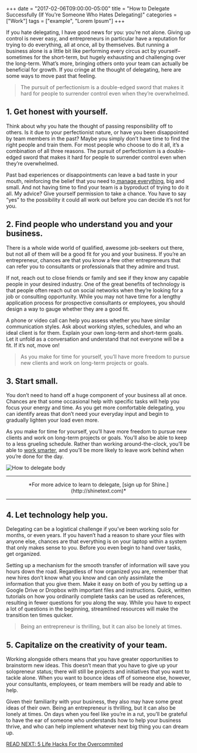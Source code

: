 +++
  date = "2017-02-06T09:00:00-05:00"
  title = "How to Delegate Successfully (If You're Someone Who Hates Delegating)"
  categories = ["Work"]
  tags = ["example", "Lorem Ipsum"]
+++



<span class="dropcap">I</span>f you hate delegating, I have good news for you: you’re not alone. Giving up control is never easy, and entrepreneurs in particular have a reputation for trying to do everything, all at once, all by themselves. But running a business alone is a little bit like performing every circus act by yourself–sometimes for the short-term, but hugely exhausting and challenging over the long-term. What’s more, bringing others onto your team can actually be beneficial for growth. If you cringe at the thought of delegating, here are some ways to move past that feeling.

> The pursuit of perfectionism is a double-edged sword that makes it hard for people to surrender control even when they’re overwhelmed.


## 1. Get honest with yourself.
Think about why you hate the thought of passing responsibility off to others. Is it due to your perfectionist nature, or have you been disappointed by team members in the past? Maybe you simply don’t have time to find the right people and train them. For most people who choose to do it all, it’s a combination of all three reasons. The pursuit of perfectionism is a double-edged sword that makes it hard for people to surrender control even when they’re overwhelmed. 

Past bad experiences or disappointments can leave a bad taste in your mouth, reinforcing the belief that you need to[ manage everything](http://advice.shinetext.com/articles/4-ways-to-control-your-inner-control-freak/), big and small. And not having time to find your team is a byproduct of trying to do it all. My advice? Give yourself permission to take a chance. You have to say “yes” to the possibility it could all work out before you can decide it’s not for you.

## 2. Find people who understand you and your business.
There is a whole wide world of qualified, awesome job-seekers out there, but not all of them will be a good fit for you and your business. If you’re an entrepreneur, chances are that you know a few other entrepreneurs that can refer you to consultants or professionals that they admire and trust. 

If not, reach out to close friends or family and see if they know any capable people in your desired industry. One of the great benefits of technology is that people often reach out on social networks when they’re looking for a job or consulting opportunity. While you may not have time for a lengthy application process for prospective consultants or employees, you should design a way to gauge whether they are a good fit. 

A phone or video call can help you assess whether you have similar communication styles. Ask about working styles, schedules, and who an ideal client is for them. Explain your own long-term and short-term goals. Let it unfold as a conversation and understand that not everyone will be a fit. If it’s not, move on! 

>  As you make for time for yourself, you’ll have more freedom to pursue new clients and work on long-term projects or goals.

## 3. Start small.
You don’t need to hand off a huge component of your business all at once. Chances are that some occasional help with specific tasks will help you focus your energy and time. As you get more comfortable delegating, you can identify areas that don’t need your everyday input and begin to gradually lighten your load even more. 

As you make for time for yourself, you’ll have more freedom to pursue new clients and work on long-term projects or goals. You’ll also be able to keep to a less grueling schedule. Rather than working around-the-clock, you’ll be able to [work smarter](http://advice.shinetext.com/articles/the-4-best-ways-to-create-structure-in-your-day/), and you’ll be more likely to leave work behind when you’re done for the day. 

![How to delegate body](//images.contentful.com/awpxl2koull4/21xrVynex64SE6KsYykgeo/3ea1ac929c2c26b4c7e8878e7cc63d73/shutterstock_569182933.jpg)

---
<center> *For more advice to learn to delegate, [sign up for Shine.](http://shinetext.com)* </center>

---



## 4. Let technology help you.
Delegating can be a logistical challenge if you’ve been working solo for months, or even years. If you haven’t had a reason to share your files with anyone else, chances are that everything is on your laptop within a system that only makes sense to you. Before you even begin to hand over tasks, get organized. 

Setting up a mechanism for the smooth transfer of information will save you hours down the road. Regardless of how organized you are, remember that new hires don’t know what you know and can only assimilate the information that you give them. Make it easy on both of you by setting up a Google Drive or Dropbox with important files and instructions. Quick, written tutorials on how you ordinarily complete tasks can be used as references, resulting in fewer questions for you along the way. While you have to expect a lot of questions in the beginning, streamlined resources will make the transition ten times quicker.

> Being an entrepreneur is thrilling, but it can also be lonely at times.

## 5. Capitalize on the creativity of your team.
Working alongside others means that you have greater opportunities to brainstorm new ideas. This doesn’t mean that you have to give up your solopreneur status; there will still be projects and initiatives that you want to tackle alone. When you want to bounce ideas off of someone else, however, your consultants, employees, or team members will be ready and able to help. 

Given their familiarity with your business, they also may have some great ideas of their own. Being an entrepreneur is thrilling, but it can also be lonely at times. On days when you feel like you’re in a rut, you’ll be grateful to have the ear of someone who understands how to help your business thrive, and who can help implement whatever next big thing you can dream up. 

[READ NEXT: 5 Life Hacks For the Overcommited
](http://advice.shinetext.com/articles/5-tips-for-the-overcommitted/)

<div class="pubexchange_module" id="pubexchange_below_content" data-pubexchange-module-id="2323"></div>

<script>(function(w, d, s, id) {
  w.PUBX=w.PUBX || {pub: "shine_text", discover: false, lazy: true};
  var js, pjs = d.getElementsByTagName(s)[0];
  if (d.getElementById(id)) return;
  js = d.createElement(s); js.id = id; js.async = true;
  js.src = "//main.pubexchange.com/loader.min.js";
  pjs.parentNode.insertBefore(js, pjs);
}(window, document, "script", "pubexchange-jssdk"));</script>

